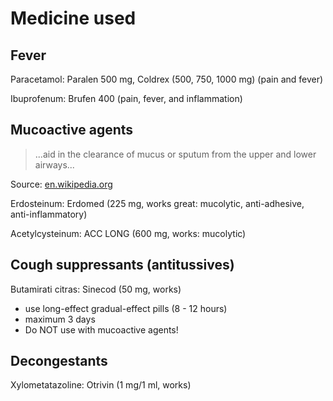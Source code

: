 # Medicine used

## Fever

Paracetamol: Paralen 500 mg, Coldrex (500, 750, 1000 mg) (pain and fever)

Ibuprofenum: Brufen 400 (pain, fever, and inflammation)

## Mucoactive agents

> ...aid in the clearance of mucus or sputum from the upper and lower airways...

Source: [en.wikipedia.org](https://en.wikipedia.org/wiki/Mucoactive_agent)

Erdosteinum: Erdomed (225 mg, works great: mucolytic, anti-adhesive, anti-inflammatory)

Acetylcysteinum: ACC LONG (600 mg, works: mucolytic)

## Cough suppressants (antitussives)

Butamirati citras: Sinecod (50 mg, works)

* use long-effect gradual-effect pills (8 - 12 hours)
* maximum 3 days
* Do NOT use with mucoactive agents!

## Decongestants

Xylometatazoline: Otrivin (1 mg/1 ml, works)

<!--
## Skin problems

Acidum salicylicum, Fluorouracil: Verrumal (5 mg/g, 100 mg/g, warts removal)
-->
